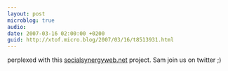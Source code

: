 ```yaml
---
layout: post
microblog: true
audio: 
date: 2007-03-16 02:00:00 +0200
guid: http://xtof.micro.blog/2007/03/16/t8513931.html
---
```

perplexed with this [socialsynergyweb.net](http://socialsynergyweb.net/) project. Sam join us on twitter ;)
